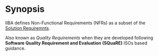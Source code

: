 # Synopsis #

IIBA defines Non-Functional Requirements (NFRs) as a subset of the [Solution Requiremnts](../).

Also known as *Quality Requirements* when they are developed following **Software Quality Requirement and Evaluation (SQuaRE)** ISOs based guidance.



